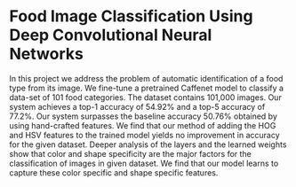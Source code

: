 # Food Image Classification Using Deep Convolutional Neural Networks
In this project we address the problem of automatic identification
of a food type from its image. We fine-tune a pretrained
Caffenet model to classify a data-set of 101 food
categories. The dataset contains 101,000 images. Our system
achieves a top-1 accuracy of 54.92% and a top-5 accuracy
of 77.2%. Our system surpasses the baseline accuracy
50.76% obtained by using hand-crafted features. We
find that our method of adding the HOG and HSV features
to the trained model yields no improvement in accuracy for
the given dataset. Deeper analysis of the layers and the
learned weights show that color and shape specificity are
the major factors for the classification of images in given
dataset. We find that our model learns to capture these color
specific and shape specific features.


